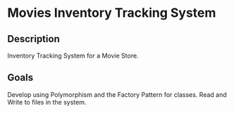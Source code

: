 # Movies Inventory Tracking System
## Description
Inventory Tracking System for a Movie Store.
## Goals
Develop using Polymorphism and the Factory Pattern for classes. Read and Write to files in the system.
